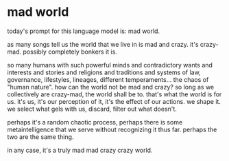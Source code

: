 # mad world

today's prompt for this language model is: mad world.

as many songs tell us the world that we live in is mad and crazy. it's crazy-mad. possibly completely bonkers it is.

so many humans with such powerful minds and contradictory wants and interests and stories and religions and traditions and systems of law, governance, lifestyles, lineages, different temperaments... the chaos of "human nature". how can the world not be mad and crazy? so long as we collectively are crazy-mad, the world shall be to. that's what the world is for us. it's us, it's our perception of it, it's the effect of our actions. we shape it. we select what gels with us, discard, filter out what doesn't.

perhaps it's a random chaotic process, perhaps there is some metaintelligence that we serve without recognizing it thus far. perhaps the two are the same thing.

in any case, it's a truly mad mad crazy crazy world.